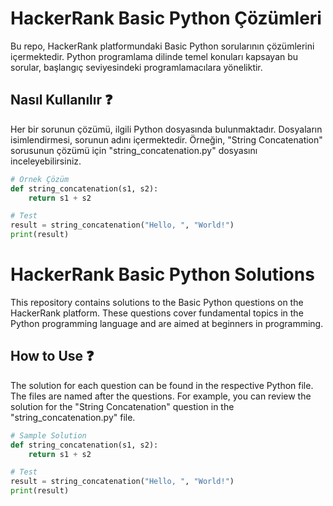 # HackerRank Basic Python Çözümleri

Bu repo, HackerRank platformundaki Basic Python sorularının çözümlerini içermektedir. Python programlama dilinde temel konuları kapsayan bu sorular, başlangıç seviyesindeki programlamacılara yöneliktir.

## Nasıl Kullanılır ❓

Her bir sorunun çözümü, ilgili Python dosyasında bulunmaktadır. Dosyaların isimlendirmesi, sorunun adını içermektedir. Örneğin, "String Concatenation" sorusunun çözümü için "string_concatenation.py" dosyasını inceleyebilirsiniz.

```python
# Örnek Çözüm
def string_concatenation(s1, s2):
    return s1 + s2

# Test
result = string_concatenation("Hello, ", "World!")
print(result)


```

# HackerRank Basic Python Solutions

This repository contains solutions to the Basic Python questions on the HackerRank platform. These questions cover fundamental topics in the Python programming language and are aimed at beginners in programming.

## How to Use ❓

The solution for each question can be found in the respective Python file. The files are named after the questions. For example, you can review the solution for the "String Concatenation" question in the "string_concatenation.py" file.

```python
# Sample Solution
def string_concatenation(s1, s2):
    return s1 + s2

# Test
result = string_concatenation("Hello, ", "World!")
print(result)

 